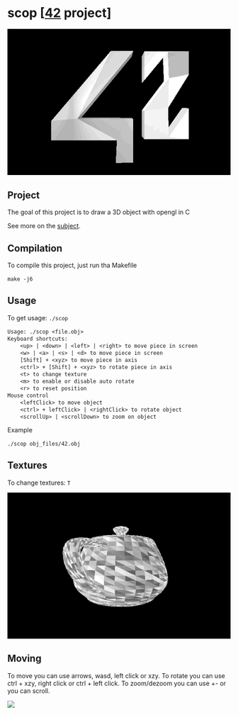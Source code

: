 # scop [[42](https://www.42.fr/) project]
![](gif/42.gif)

## Project
The goal of this project is to draw a 3D object with opengl in C

See more on the [subject](https://github.com/tnicolas42/scop/blob/master/scop.pdf).

## Compilation

To compile this project, just run tha Makefile
```
make -j6
```

## Usage

To get usage: `./scop`
```
Usage: ./scop <file.obj>
Keyboard shortcuts:
	<up> | <down> | <left> | <right> to move piece in screen
	<w> | <a> | <s> | <d> to move piece in screen
	[Shift] + <xyz> to move piece in axis
	<ctrl> + [Shift] + <xyz> to rotate piece in axis
	<t> to change texture
	<m> to enable or disable auto rotate
	<r> to reset position
Mouse control
	<leftClick> to move object
	<ctrl> + leftClick> | <rightClick> to rotate object
	<scrollUp> | <scrollDown> to zoom on object
```

Example
```
./scop obj_files/42.obj
```

## Textures
To change textures: `T`

![](gif/textures.gif)

## Moving
To move you can use arrows, wasd, left click or xzy.
To rotate you can use ctrl + xzy, right click or ctrl + left click.
To zoom/dezoom you can use +- or you can scroll.

![](gif/moving.gif)
